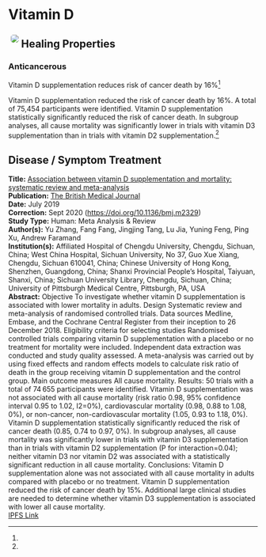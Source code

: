 # Vitamin D

<img src="https://res.cloudinary.com/alchemist-cookbook/image/upload/w_200,f_auto/healing-items/vitamin D.jpg" style="border-radius: 5px; float:left; margin: 5px;">

## Healing Properties

### Anticancerous

Vitamin D supplementation reduces risk of cancer death by 16%[^1]

Vitamin D supplementation reduced the risk of cancer death by 16%. A total of 75,454 participants were identified. Vitamin D supplementation statistically significantly reduced the risk of cancer death. In subgroup analyses, all cause mortality was significantly lower in trials with vitamin D3 supplementation than in trials with vitamin D2 supplementation.[^1]

## Disease / Symptom Treatment

[^1]: 
**Title:** [Association between vitamin D supplementation and mortality: systematic review and meta-analysis](https://doi.org/10.1136/bmj.l4673)<br>
**Publication:** [The British Medical Journal](https://www.bmj.com/)<br>
**Date:** July 2019<br>
**Correction:** Sept 2020 (https://doi.org/10.1136/bmj.m2329)<br>
**Study Type:** Human: Meta Analysis & Review<br>
**Author(s):** Yu Zhang, Fang Fang, Jingjing Tang, Lu Jia, Yuning Feng, Ping Xu, Andrew Faramand<br>
**Institution(s):** Affiliated Hospital of Chengdu University, Chengdu, Sichuan, China; West China Hospital, Sichuan University, No 37, Guo Xue Xiang, Chengdu, Sichuan 610041, China; Chinese University of Hong Kong, Shenzhen, Guangdong, China; Shanxi Provincial People’s Hospital, Taiyuan, Shanxi, China; Sichuan University Library, Chengdu, Sichuan, China; University of Pittsburgh Medical Centre, Pittsburgh, PA, USA<br>
**Abstract:** Objective To investigate whether vitamin D supplementation is associated with lower mortality in adults. Design Systematic review and meta-analysis of randomised controlled trials. Data sources Medline, Embase, and the Cochrane Central Register from their inception to 26 December 2018. Eligibility criteria for selecting studies Randomised controlled trials comparing vitamin D supplementation with a placebo or no treatment for mortality were included. Independent data extraction was conducted and study quality assessed. A meta-analysis was carried out by using fixed effects and random effects models to calculate risk ratio of death in the group receiving vitamin D supplementation and the control group. Main outcome measures All cause mortality. Results: 50 trials with a total of 74 655 participants were identified. Vitamin D supplementation was not associated with all cause mortality (risk ratio 0.98, 95% confidence interval 0.95 to 1.02, I2=0%), cardiovascular mortality (0.98, 0.88 to 1.08, 0%), or non-cancer, non-cardiovascular mortality (1.05, 0.93 to 1.18, 0%). Vitamin D supplementation statistically significantly reduced the risk of cancer death (0.85, 0.74 to 0.97, 0%). In subgroup analyses, all cause mortality was significantly lower in trials with vitamin D3 supplementation than in trials with vitamin D2 supplementation (P for interaction=0.04); neither vitamin D3 nor vitamin D2 was associated with a statistically significant reduction in all cause mortality. Conclusions: Vitamin D supplementation alone was not associated with all cause mortality in adults compared with placebo or no treatment. Vitamin D supplementation reduced the risk of cancer death by 15%. Additional large clinical studies are needed to determine whether vitamin D3 supplementation is associated with lower all cause mortality.<br>
[IPFS Link](https://ipfs.io/ipfs/QmVKPV9jakFVExpSgmAy9vQJ4gSWEGNkYwxGc3RXrvdn1o)

<!-- [^1]: 
**Title:** [ ]( )<br>
**Publication:** [ ]( )<br>
**Date:** <br>
**Study Type:** Animal Study, Commentary, Human Study: In Vitro - In Vivo - In Silico, Human: Case Report, Meta Analysis, Review<br>
**Author(s):** <br>
**Institution(s):** <br>
**Abstract:** <br>
[IPFS Link](https://ipfs.io/ipfs/) -->

<!-- <img src="https://res.cloudinary.com/alchemist-cookbook/image/upload/w_200,f_auto/healing-items/acemannan.jpg" style="border-radius: 5px; border-width: 1px; border-color: #c9c9c9; border-style: solid;   display: block; margin-left: auto; margin-right: auto;"> -->